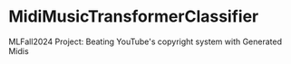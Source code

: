 # MidiMusicTransformerClassifier
MLFall2024 Project: Beating YouTube's copyright system with Generated Midis
